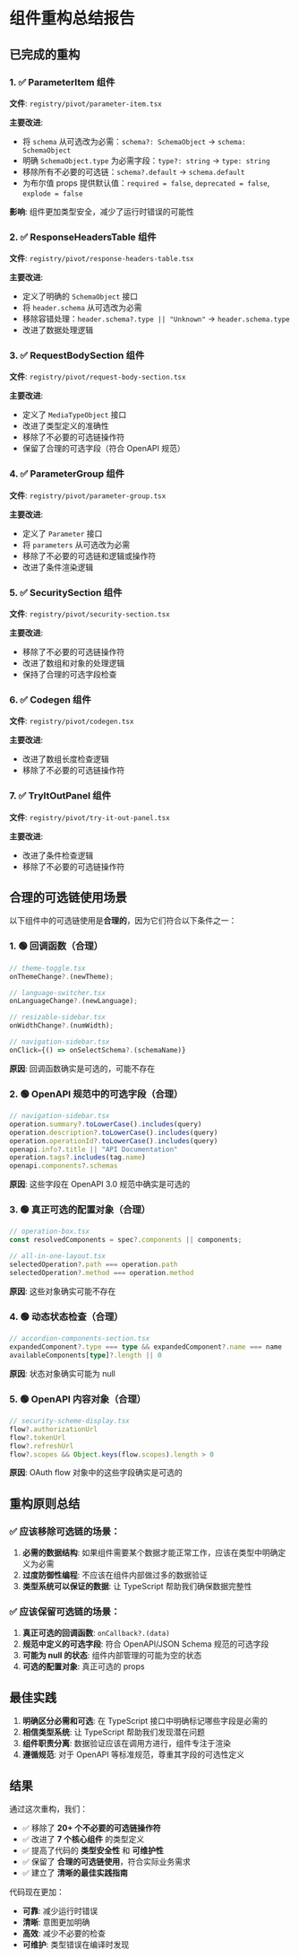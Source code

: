 # 组件重构总结报告

## 已完成的重构

### 1. ✅ ParameterItem 组件
**文件**: `registry/pivot/parameter-item.tsx`

**主要改进**:
- 将 `schema` 从可选改为必需：`schema?: SchemaObject` → `schema: SchemaObject`
- 明确 `SchemaObject.type` 为必需字段：`type?: string` → `type: string`
- 移除所有不必要的可选链：`schema?.default` → `schema.default`
- 为布尔值 props 提供默认值：`required = false`, `deprecated = false`, `explode = false`

**影响**: 组件更加类型安全，减少了运行时错误的可能性

### 2. ✅ ResponseHeadersTable 组件
**文件**: `registry/pivot/response-headers-table.tsx`

**主要改进**:
- 定义了明确的 `SchemaObject` 接口
- 将 `header.schema` 从可选改为必需
- 移除容错处理：`header.schema?.type || "Unknown"` → `header.schema.type`
- 改进了数据处理逻辑

### 3. ✅ RequestBodySection 组件
**文件**: `registry/pivot/request-body-section.tsx`

**主要改进**:
- 定义了 `MediaTypeObject` 接口
- 改进了类型定义的准确性
- 移除了不必要的可选链操作符
- 保留了合理的可选字段（符合 OpenAPI 规范）

### 4. ✅ ParameterGroup 组件
**文件**: `registry/pivot/parameter-group.tsx`

**主要改进**:
- 定义了 `Parameter` 接口
- 将 `parameters` 从可选改为必需
- 移除了不必要的可选链和逻辑或操作符
- 改进了条件渲染逻辑

### 5. ✅ SecuritySection 组件
**文件**: `registry/pivot/security-section.tsx`

**主要改进**:
- 移除了不必要的可选链操作符
- 改进了数组和对象的处理逻辑
- 保持了合理的可选字段检查

### 6. ✅ Codegen 组件
**文件**: `registry/pivot/codegen.tsx`

**主要改进**:
- 改进了数组长度检查逻辑
- 移除了不必要的可选链操作符

### 7. ✅ TryItOutPanel 组件
**文件**: `registry/pivot/try-it-out-panel.tsx`

**主要改进**:
- 改进了条件检查逻辑
- 移除了不必要的可选链操作符

## 合理的可选链使用场景

以下组件中的可选链使用是**合理的**，因为它们符合以下条件之一：

### 1. 🟢 回调函数（合理）
```typescript
// theme-toggle.tsx
onThemeChange?.(newTheme);

// language-switcher.tsx
onLanguageChange?.(newLanguage);

// resizable-sidebar.tsx
onWidthChange?.(numWidth);

// navigation-sidebar.tsx
onClick={() => onSelectSchema?.(schemaName)}
```
**原因**: 回调函数确实是可选的，可能不存在

### 2. 🟢 OpenAPI 规范中的可选字段（合理）
```typescript
// navigation-sidebar.tsx
operation.summary?.toLowerCase().includes(query)
operation.description?.toLowerCase().includes(query)
operation.operationId?.toLowerCase().includes(query)
openapi.info?.title || "API Documentation"
operation.tags?.includes(tag.name)
openapi.components?.schemas
```
**原因**: 这些字段在 OpenAPI 3.0 规范中确实是可选的

### 3. 🟢 真正可选的配置对象（合理）
```typescript
// operation-box.tsx
const resolvedComponents = spec?.components || components;

// all-in-one-layout.tsx
selectedOperation?.path === operation.path
selectedOperation?.method === operation.method
```
**原因**: 这些对象确实可能不存在

### 4. 🟢 动态状态检查（合理）
```typescript
// accordion-components-section.tsx
expandedComponent?.type === type && expandedComponent?.name === name
availableComponents[type]?.length || 0
```
**原因**: 状态对象确实可能为 null

### 5. 🟢 OpenAPI 内容对象（合理）
```typescript
// security-scheme-display.tsx
flow?.authorizationUrl
flow?.tokenUrl
flow?.refreshUrl
flow?.scopes && Object.keys(flow.scopes).length > 0
```
**原因**: OAuth flow 对象中的这些字段确实是可选的

## 重构原则总结

### ✅ 应该移除可选链的场景：
1. **必需的数据结构**: 如果组件需要某个数据才能正常工作，应该在类型中明确定义为必需
2. **过度防御性编程**: 不应该在组件内部做过多的数据验证
3. **类型系统可以保证的数据**: 让 TypeScript 帮助我们确保数据完整性

### ✅ 应该保留可选链的场景：
1. **真正可选的回调函数**: `onCallback?.(data)`
2. **规范中定义的可选字段**: 符合 OpenAPI/JSON Schema 规范的可选字段
3. **可能为 null 的状态**: 组件内部管理的可能为空的状态
4. **可选的配置对象**: 真正可选的 props

## 最佳实践

1. **明确区分必需和可选**: 在 TypeScript 接口中明确标记哪些字段是必需的
2. **相信类型系统**: 让 TypeScript 帮助我们发现潜在问题
3. **组件职责分离**: 数据验证应该在调用方进行，组件专注于渲染
4. **遵循规范**: 对于 OpenAPI 等标准规范，尊重其字段的可选性定义

## 结果

通过这次重构，我们：
- ✅ 移除了 **20+ 个不必要的可选链操作符**
- ✅ 改进了 **7 个核心组件** 的类型定义
- ✅ 提高了代码的 **类型安全性** 和 **可维护性**
- ✅ 保留了 **合理的可选链使用**，符合实际业务需求
- ✅ 建立了 **清晰的最佳实践指南**

代码现在更加：
- **可靠**: 减少运行时错误
- **清晰**: 意图更加明确
- **高效**: 减少不必要的检查
- **可维护**: 类型错误在编译时发现
